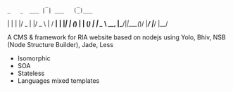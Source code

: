                 _         _      
    _   _  ___ | | ___   (_)___  
   | | | |/ _ \| |/ _ \  | / __| 
   | |_| | (_) | | (_) | | \__ \ 
    \__, |\___/|_|\___(_)/ |___/ 
    |___/              |__/      

A CMS & framework for RIA website based on nodejs using Yolo, Bhiv, NSB (Node Structure Builder), Jade, Less

* Isomorphic
* SOA
* Stateless
* Languages mixed templates
